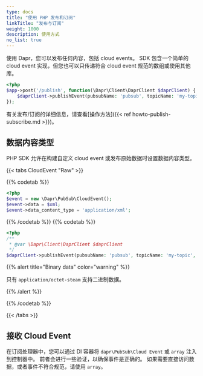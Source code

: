 ```yaml
---
type: docs
title: "使用 PHP 发布和订阅"
linkTitle: "发布与订阅"
weight: 1000
description: 使用方式
no_list: true
---
```


使用 Dapr，您可以发布任何内容，包括 cloud events。 SDK 包含一个简单的 cloud event 实现，但您也可以只传递符合 cloud event 规范的数组或使用其他库。

```php
<?php
$app->post('/publish', function(\Dapr\Client\DaprClient $daprClient) {
    $daprClient->publishEvent(pubsubName: 'pubsub', topicName: 'my-topic', data: ['something' => 'happened']);
});
```

有关发布/订阅的详细信息，请查看[操作方法]({{< ref howto-publish-subscribe.md >}})。

## 数据内容类型

PHP SDK 允许在构建自定义 cloud event 或发布原始数据时设置数据内容类型。

{{< tabs CloudEvent "Raw" >}}

{{% codetab %}}

```php
<?php
$event = new \Dapr\PubSub\CloudEvent();
$event->data = $xml;
$event->data_content_type = 'application/xml';
```

{{% /codetab %}}
{{% codetab %}}

```php
<?php
/**
 * @var \Dapr\Client\DaprClient $daprClient 
 */
$daprClient->publishEvent(pubsubName: 'pubsub', topicName: 'my-topic', data: $raw_data, contentType: 'application/octet-stream');
```

{{% alert title="Binary data" color="warning" %}}

只有 `application/octet-steam` 支持二进制数据。

{{% /alert %}}

{{% /codetab %}}

{{< /tabs >}}

## 接收 Cloud Event

在订阅处理器中，您可以通过 DI 容器将 `dapr\PubSub\Cloud Event` 或 `array` 注入到控制器中。 前者会进行一些验证，以确保事件是正确的。 如果需要直接访问数据，或者事件不符合规范，请使用 `array`。
